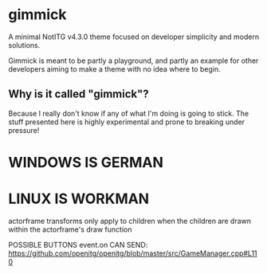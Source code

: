# gimmick

A minimal NotITG v4.3.0 theme focused on developer simplicity and modern
solutions.

Gimmick is meant to be partly a playground, and partly an example for other
developers aiming to make a theme with no idea where to begin.

## Why is it called "gimmick"?

Because I really don't know if any of what I'm doing is going to stick. The
stuff presented here is highly experimental and prone to breaking under
pressure!

# WINDOWS IS GERMAN
# LINUX IS WORKMAN

actorframe transforms only apply to children when the children are drawn within the actorframe's draw function

POSSIBLE BUTTONS event.on CAN SEND:
https://github.com/openitg/openitg/blob/master/src/GameManager.cpp#L110

